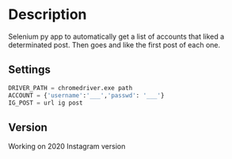 # Description

Selenium py app to automatically get a list of accounts that liked a determinated post. Then goes and like the first post of each one.

## Settings

```python
DRIVER_PATH = chromedriver.exe path
ACCOUNT = {'username':'___','passwd': '___'}
IG_POST = url ig post
```

## Version
Working on 2020 Instagram version
